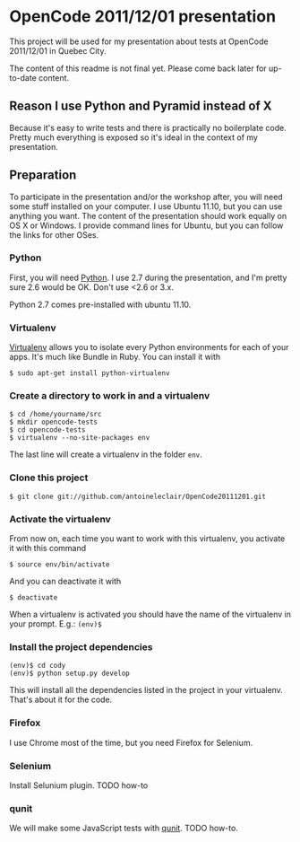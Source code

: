 # OpenCode 2011/12/01 presentation

This project will be used for my presentation about tests at OpenCode 2011/12/01 in Quebec City.

The content of this readme is not final yet. Please come back later for up-to-date content.

## Reason I use Python and Pyramid instead of X

Because it's easy to write tests and there is practically no boilerplate code. Pretty much everything is exposed so it's ideal in the context of my presentation.

## Preparation

To participate in the presentation and/or the workshop after, you will need some stuff installed on your computer. I use Ubuntu 11.10, but you can use anything you want. The content of the presentation should work equally on OS X or Windows. I provide command lines for Ubuntu, but you can follow the links for other OSes.

### Python

First, you will need [Python](http://python.org/). I use 2.7 during the presentation, and I'm pretty sure 2.6 would be OK. Don't use &lt;2.6 or 3.x.

Python 2.7 comes pre-installed with ubuntu 11.10.

### Virtualenv

[Virtualenv](http://pypi.python.org/pypi/virtualenv) allows you to isolate every Python environments for each of your apps. It's much like Bundle in Ruby. You can install it with

    $ sudo apt-get install python-virtualenv

### Create a directory to work in and a virtualenv
    $ cd /home/yourname/src
    $ mkdir opencode-tests
    $ cd opencode-tests
    $ virtualenv --no-site-packages env

The last line will create a virtualenv in the folder `env`.

### Clone this project
    $ git clone git://github.com/antoineleclair/OpenCode20111201.git

### Activate the virtualenv
From now on, each time you want to work with this virtualenv, you activate it with this command

    $ source env/bin/activate

And you can deactivate it with

    $ deactivate

When a virtualenv is activated you should have the name of the virtualenv in your prompt. E.g.: `(env)$`

### Install the project dependencies
    (env)$ cd cody
    (env)$ python setup.py develop
This will install all the dependencies listed in the project in your virtualenv. That's about it for the code.

### Firefox
I use Chrome most of the time, but you need Firefox for Selenium.

### Selenium
Install Selunium plugin. TODO how-to

### qunit
We will make some JavaScript tests with [qunit](https://github.com/jquery/qunit). TODO how-to.


